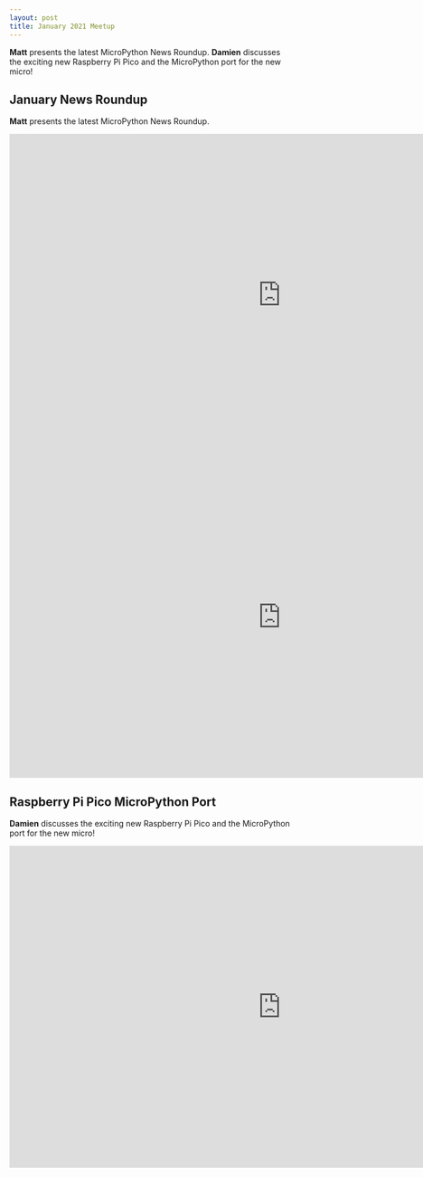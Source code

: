 ```yaml
---
layout: post
title: January 2021 Meetup
---
```


**Matt** presents the latest MicroPython News Roundup. **Damien** discusses the exciting new Raspberry Pi Pico and the MicroPython port for the new micro!

## January News Roundup

**Matt** presents the latest MicroPython News Roundup.

<iframe width="960" height="569" src="https://www.youtube.com/embed/Uv339CoGRGg" frameborder="0" allow="accelerometer; autoplay; clipboard-write; encrypted-media; gyroscope; picture-in-picture" allowfullscreen></iframe>

<iframe src="https://docs.google.com/presentation/d/e/2PACX-1vRyvo8Bxfw2Qw4thqYjIyax9JmAFWnUW8qZ2KUTH06iLSC_9v8w_w0e5WD91zznuFIzCe0EkFUUGrL6/embed?start=false&loop=false&delayms=3000" frameborder="0" width="960" height="569" allowfullscreen="true" mozallowfullscreen="true" webkitallowfullscreen="true"></iframe>

## Raspberry Pi Pico MicroPython Port

**Damien** discusses the exciting new Raspberry Pi Pico and the MicroPython port for the new micro!

<iframe width="960" height="569" src="https://www.youtube.com/embed/MQTZFrBrwac" frameborder="0" allow="accelerometer; autoplay; clipboard-write; encrypted-media; gyroscope; picture-in-picture" allowfullscreen></iframe>
